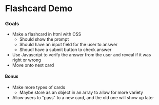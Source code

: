 # Flashcard Demo

### Goals

- Make a flashcard in html with CSS
    - Should show the prompt
    - Should have an input field for the user to answer
    - Shoudl have a submit button to check answer
- Use Javascript to verify the answer from the user and reveal if it was right or wrong
- Move onto next card

#### Bonus

- Make more types of cards
    - Maybe store as an object in an array to allow for more variety
- Allow users to "pass" to a new card, and the old one will show up later
